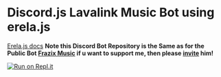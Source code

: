 # Discord.js Lavalink Music Bot using erela.js

[Erela.js docs](https://solaris.codes/projects/erelajs) **Note this Discord Bot Repository is the Same as for the Public Bot [Frazix Music](https://discord.com/api/oauth2/authorize?client_id=858904904110571550&permissions=8&scope=bot) if u want to support me, then please [invite](https://discord.com/api/oauth2/authorize?client_id=858904904110571550&permissions=8&scope=bot) him!**


[![Run on Repl.it](https://repl.it/badge/github/Frazix12/lavalink-Music-Bot)](https://repl.it/github/Frazix12/lavalink-Music-Bot)
